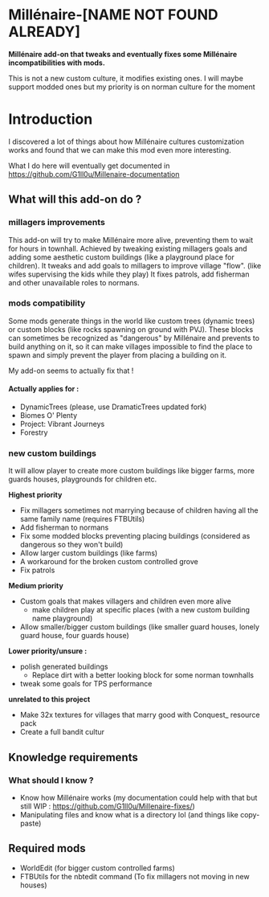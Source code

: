 # Millénaire-[NAME NOT FOUND ALREADY]
**Millénaire add-on that tweaks and eventually fixes some Millénaire incompatibilities with mods.**

This is not a new custom culture, it modifies existing ones. I will maybe support modded ones but my priority is on norman culture for the moment

# Introduction
I discovered a lot of things about how Millénaire cultures customization works and found that we can make this mod even more interesting.

What I do here will eventually get documented in https://github.com/G1ll0u/Millenaire-documentation


## What will this add-on do ?

### millagers improvements
This add-on will try to make Millénaire more alive, preventing them to wait for hours in townhall. Achieved by tweaking existing millagers goals and adding some aesthetic custom buildings (like a playground place for children).
It tweaks and add goals to millagers to improve village "flow". (like wifes supervising the kids while they play)
It fixes patrols, add fisherman and other unavailable roles to normans.

### mods compatibility
Some mods generate things in the world like custom trees (dynamic trees) or custom blocks (like rocks spawning on ground with PVJ). These blocks can sometimes be recognized as "dangerous" by Millénaire and prevents to build anything on it, so it can make villages impossible to find the place to spawn and simply prevent the player from placing a building on it.

My add-on seems to actually fix that !

#### Actually applies for :
* DynamicTrees (please, use DramaticTrees updated fork)
* Biomes O' Plenty
* Project: Vibrant Journeys
* Forestry

### new custom buildings
It will allow player to create more custom buildings like bigger farms, more guards houses, playgrounds for children etc.

**Highest priority**
* Fix millagers sometimes not marrying because of children having all the same family name (requires FTBUtils)
* Add fisherman to normans 
* Fix some modded blocks preventing placing buildings (considered as dangerous so they won't build)
* Allow larger custom buildings (like farms)
* A workaround for the broken custom controlled grove
* Fix patrols

**Medium priority**
* Custom goals that makes villagers and children even more alive
  * make children play at specific places (with a new custom building name playground)
* Allow smaller/bigger custom buildings (like smaller guard houses, lonely guard house, four guards house)

**Lower priority/unsure :**
* polish generated buildings
  * Replace dirt with a better looking block for some norman townhalls
* tweak some goals for TPS performance

**unrelated to this project**
* Make 32x textures for villages that marry good with Conquest_ resource pack
* Create a full bandit cultur

## Knowledge requirements
### What should I know ?
* Know how Millénaire works (my documentation could help with that but still WIP : https://github.com/G1ll0u/Millenaire-fixes/)
* Manipulating files and know what is a directory lol (and things like copy-paste)

## Required mods
* WorldEdit (for bigger custom controlled farms)
* FTBUtils for the nbtedit command (To fix millagers not moving in new houses)

